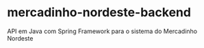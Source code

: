 # mercadinho-nordeste-backend
API em Java com Spring Framework para o sistema do Mercadinho Nordeste
